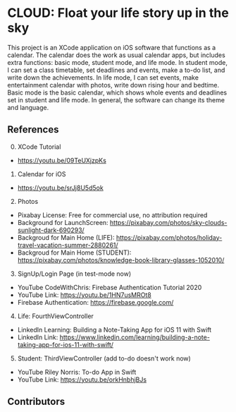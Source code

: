# CLOUD: Float your life story up in the sky
This project is an XCode application on iOS software that functions as a calendar. The calendar does the work as usual calendar apps, but includes extra functions: basic mode, student mode, and life mode. In student mode, I can set a class timetable, set deadlines and events, make a to-do list, and write down the achievements. In life mode, I can set events, make entertainment calendar with photos, write down rising hour and bedtime. Basic mode is the basic calendar, which shows whole events and deadlines set in student and life mode. In general, the software can change its theme and language.

## References
0. XCode Tutorial
  * https://youtu.be/09TeUXjzpKs

1. Calendar for iOS
  * https://youtu.be/srJj8U5d5ok

2. Photos
  * Pixabay License: Free for commercial use, no attribution required
  * Background for LaunchScreen: https://pixabay.com/photos/sky-clouds-sunlight-dark-690293/
  * Backgroud for Main Home (LIFE): https://pixabay.com/photos/holiday-travel-vacation-summer-2880261/
  * Backgroud for Main Home (STUDENT): https://pixabay.com/photos/knowledge-book-library-glasses-1052010/

3. SignUp/Login Page (in test-mode now)
  * YouTube CodeWithChris: Firebase Authentication Tutorial 2020
  * YouTube Link: https://youtu.be/1HN7usMROt8
  * Firebase Authentication: https://firebase.google.com/

4. Life: FourthViewController
  * LinkedIn Learning: Building a Note-Taking App for iOS 11 with Swift
  * LinkedIn Link: https://www.linkedin.com/learning/building-a-note-taking-app-for-ios-11-with-swift/

5. Student: ThirdViewController (add to-do doesn't work now)
  * YouTube Riley Norris: To-do App in Swift
  * YouTube Link: https://youtu.be/orkHnbhjBJs

## Contributors



